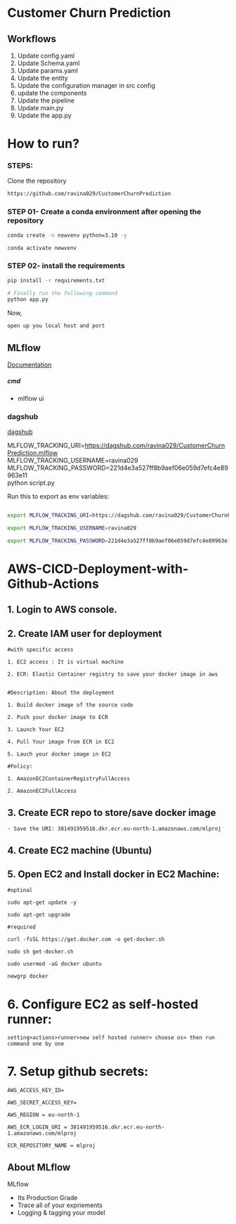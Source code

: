 # Customer Churn Prediction


## Workflows
1. Update config.yaml
2. Update Schema.yaml
3. Update params.yaml
4. Update the entity
5. Update the configuration manager in src config
6. update the components
7. Update the pipeline
8. Update main.py
9. Update the app.py


# How to run?
### STEPS:

Clone the repository

```bash
https://github.com/ravina029/CustomerChurnPrediction
```
### STEP 01- Create a conda environment after opening the repository

```bash
conda create -n newvenv python=3.10 -y
```

```bash
conda activate newvenv
```


### STEP 02- install the requirements
```bash
pip install -r requirements.txt
```


```bash
# Finally run the following command
python app.py
```

Now,
```bash
open up you local host and port
```



## MLflow

[Documentation](https://mlflow.org/docs/latest/index.html)


##### cmd
- mlflow ui

### dagshub
[dagshub](https://dagshub.com/)

MLFLOW_TRACKING_URI=https://dagshub.com/ravina029/CustomerChurnPrediction.mlflow \
MLFLOW_TRACKING_USERNAME=ravina029 \
MLFLOW_TRACKING_PASSWORD=221d4e3a527ff8b9aef06e059d7efc4e89963e11 \
python script.py

Run this to export as env variables:

```bash

export MLFLOW_TRACKING_URI=https://dagshub.com/ravina029/CustomerChurnPrediction.mlflow 

export MLFLOW_TRACKING_USERNAME=ravina029

export MLFLOW_TRACKING_PASSWORD=221d4e3a527ff8b9aef06e059d7efc4e89963e11

```



# AWS-CICD-Deployment-with-Github-Actions

## 1. Login to AWS console.

## 2. Create IAM user for deployment

	#with specific access

	1. EC2 access : It is virtual machine

	2. ECR: Elastic Container registry to save your docker image in aws


	#Description: About the deployment

	1. Build docker image of the source code

	2. Push your docker image to ECR

	3. Launch Your EC2 

	4. Pull Your image from ECR in EC2

	5. Lauch your docker image in EC2

	#Policy:

	1. AmazonEC2ContainerRegistryFullAccess

	2. AmazonEC2FullAccess

	
## 3. Create ECR repo to store/save docker image
    - Save the URI: 381491959516.dkr.ecr.eu-north-1.amazonaws.com/mlproj

	
## 4. Create EC2 machine (Ubuntu) 

## 5. Open EC2 and Install docker in EC2 Machine:
	
	
	#optinal

	sudo apt-get update -y

	sudo apt-get upgrade
	
	#required

	curl -fsSL https://get.docker.com -o get-docker.sh

	sudo sh get-docker.sh

	sudo usermod -aG docker ubuntu

	newgrp docker
	
# 6. Configure EC2 as self-hosted runner:
    setting>actions>runner>new self hosted runner> choose os> then run command one by one


# 7. Setup github secrets:

    AWS_ACCESS_KEY_ID=

    AWS_SECRET_ACCESS_KEY=

    AWS_REGION = eu-north-1

    AWS_ECR_LOGIN_URI = 381491959516.dkr.ecr.eu-north-1.amazonaws.com/mlproj

    ECR_REPOSITORY_NAME = mlproj




## About MLflow 
MLflow

 - Its Production Grade
 - Trace all of your expriements
 - Logging & tagging your model


